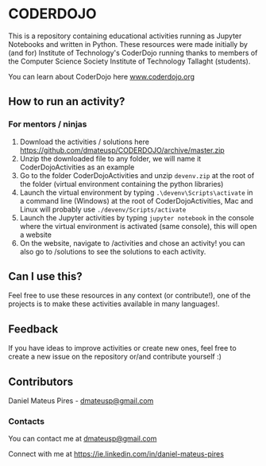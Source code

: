 # CODERDOJO

This is a repository containing educational activities running as Jupyter Notebooks and written in Python.
These resources were made initially by (and for) Institute of Technology's CoderDojo running thanks to members of the Computer Science Society Institute of Technology Tallaght (students).

You can learn about CoderDojo here www.coderdojo.org

## How to run an activity?

### For mentors / ninjas
1. Download the activities / solutions here https://github.com/dmateusp/CODERDOJO/archive/master.zip
2. Unzip the downloaded file to any folder, we will name it CoderDojoActivities as an example
3. Go to the folder CoderDojoActivities and unzip `devenv.zip` at the root of the folder (virtual environment containing the python libraries)
4. Launch the virtual environment by typing `.\devenv\Scripts\activate` in a command line (Windows) at the root of CoderDojoActivities, Mac and Linux will probably use `./devenv/Scripts/activate`
5. Launch the Jupyter activities by typing `jupyter notebook` in the console where the virtual environment is activated (same console), this will open a website
6. On the website, navigate to /activities and chose an activity! you can also go to /solutions to see the solutions to each activity.

## Can I use this?

Feel free to use these resources in any context (or contribute!), one of the projects is to make these activities available in many languages!.

## Feedback

If you have ideas to improve activities or create new ones, feel free to create a new issue on the repository or/and contribute yourself :)

## Contributors

Daniel Mateus Pires - dmateusp@gmail.com


### Contacts

You can contact me at dmateusp@gmail.com

Connect with me at https://ie.linkedin.com/in/daniel-mateus-pires
